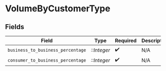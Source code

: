 # VolumeByCustomerType


## Fields

| Field                             | Type                              | Required                          | Description                       |
| --------------------------------- | --------------------------------- | --------------------------------- | --------------------------------- |
| `business_to_business_percentage` | *::Integer*                       | :heavy_check_mark:                | N/A                               |
| `consumer_to_business_percentage` | *::Integer*                       | :heavy_check_mark:                | N/A                               |